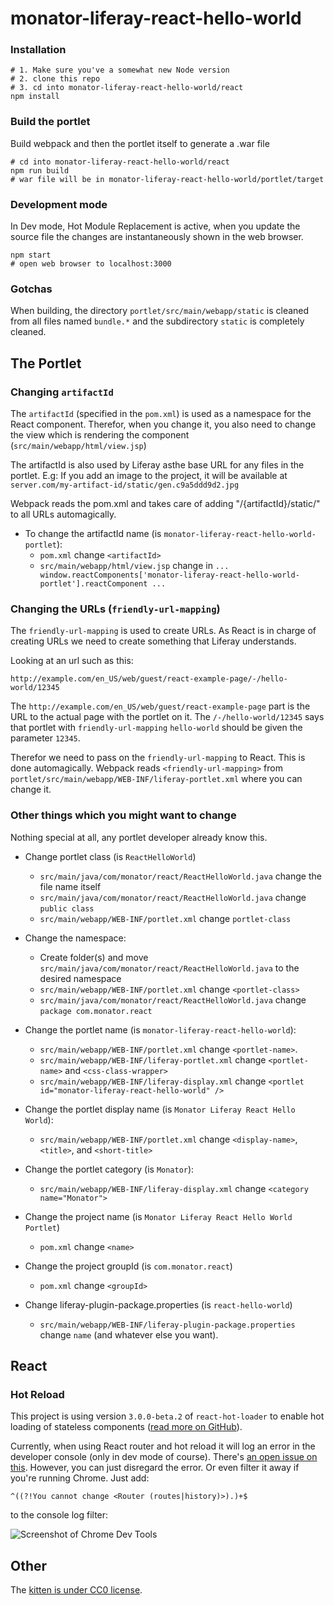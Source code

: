 # monator-liferay-react-hello-world

### Installation
```
# 1. Make sure you've a somewhat new Node version
# 2. clone this repo
# 3. cd into monator-liferay-react-hello-world/react
npm install
```

### Build the portlet
Build webpack and then the portlet itself to generate a .war file

```
# cd into monator-liferay-react-hello-world/react
npm run build
# war file will be in monator-liferay-react-hello-world/portlet/target
```

### Development mode
In Dev mode, Hot Module Replacement is active, when you update the source file the changes are instantaneously shown in the web browser. 

```
npm start
# open web browser to localhost:3000
```

### Gotchas
When building, the directory `portlet/src/main/webapp/static` is cleaned from all files named `bundle.*` and the subdirectory `static` is completely cleaned.

## The Portlet

### Changing `artifactId`

The `artifactId` (specified in the `pom.xml`) is used as a namespace for the React component. Therefor, when you change it, you also need to change the view which is rendering the component (`src/main/webapp/html/view.jsp`)

The artifactId is also used by Liferay asthe base URL for any files in the portlet. E.g: If you add an image to the project, it will be available at `server.com/my-artifact-id/static/gen.c9a5ddd9d2.jpg` 

Webpack reads the pom.xml and takes care of adding "/{artifactId}/static/" to all URLs automagically.

* To change the artifactId name (is `monator-liferay-react-hello-world-portlet`):
	* `pom.xml` change `<artifactId>`	
	* `src/main/webapp/html/view.jsp` change in `... window.reactComponents['monator-liferay-react-hello-world-portlet'].reactComponent ...`

### Changing the URLs (`friendly-url-mapping`)

The `friendly-url-mapping` is used to create URLs. As React is in charge of creating URLs we need to create something that Liferay understands.

Looking at an url such as this:

```
http://example.com/en_US/web/guest/react-example-page/-/hello-world/12345
```

The `http://example.com/en_US/web/guest/react-example-page` part is the URL to the actual page with the portlet on it. The `/-/hello-world/12345` says that portlet with `friendly-url-mapping` `hello-world` should be given the parameter `12345`.

Therefor we need to pass on the `friendly-url-mapping` to React. This is done automagically. Webpack reads `<friendly-url-mapping>` from `portlet/src/main/webapp/WEB-INF/liferay-portlet.xml` where you can change it.

### Other things which you might want to change

Nothing special at all, any portlet developer already know this.

* Change portlet class (is `ReactHelloWorld`)
	* `src/main/java/com/monator/react/ReactHelloWorld.java` change the file name itself
	* `src/main/java/com/monator/react/ReactHelloWorld.java` change `public class`
	* `src/main/webapp/WEB-INF/portlet.xml` change `portlet-class`

* Change the namespace:
	* Create folder(s) and move `src/main/java/com/monator/react/ReactHelloWorld.java` to the desired namespace
	* `src/main/webapp/WEB-INF/portlet.xml` change `<portlet-class>`
	* `src/main/java/com/monator/react/ReactHelloWorld.java` change `package com.monator.react`

* Change the portlet name (is `monator-liferay-react-hello-world`):
	*  `src/main/webapp/WEB-INF/portlet.xml` change `<portlet-name>`.
	*  `src/main/webapp/WEB-INF/liferay-portlet.xml` change `<portlet-name>` and `<css-class-wrapper>`
	*  `src/main/webapp/WEB-INF/liferay-display.xml` change `<portlet id="monator-liferay-react-hello-world" />`

* Change the portlet display name (is `Monator Liferay React Hello World`):
	* `src/main/webapp/WEB-INF/portlet.xml` change `<display-name>`, `<title>`, and `<short-title>`

* Change the portlet category (is `Monator`):
	*  `src/main/webapp/WEB-INF/liferay-display.xml` change `<category name="Monator">`

* Change the project name (is `Monator Liferay React Hello World Portlet`)
	* `pom.xml` change `<name>`

* Change the project groupId (is `com.monator.react`)
	* `pom.xml` change `<groupId>`

* Change liferay-plugin-package.properties (is `react-hello-world`)
	* `src/main/webapp/WEB-INF/liferay-plugin-package.properties` change `name` (and whatever else you want).

	
## React

### Hot Reload

This project is using version `3.0.0-beta.2` of `react-hot-loader` to enable hot loading of stateless components ([read more on GitHub](https://github.com/gaearon/react-hot-boilerplate/pull/61)).

Currently, when using React router and hot reload it will log an error in the developer console (only in dev mode of course). There's [an open issue on this](https://github.com/reactjs/react-router/issues/2182). However, you can just disregard the error. Or even filter it away if you're running Chrome. Just add:

```
^((?!You cannot change <Router (routes|history)>).)+$
```

to the console log filter:

![Screenshot of Chrome Dev Tools](https://cloud.githubusercontent.com/assets/992008/17159866/8a4b36e0-5355-11e6-8a51-35f581d4d606.png)


## Other

The [kitten is under CC0 license](https://www.pexels.com/photo/grey-fur-kitten-127028/).